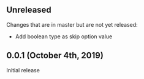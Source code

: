## Unreleased

Changes that are in master but are not yet released:

* Add boolean type as skip option value

## 0.0.1 (October 4th, 2019)

Initial release
